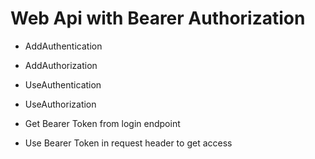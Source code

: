 # Web Api with Bearer Authorization

* AddAuthentication
* AddAuthorization

* UseAuthentication
* UseAuthorization

* Get Bearer Token from login endpoint
* Use Bearer Token in request header to get access
